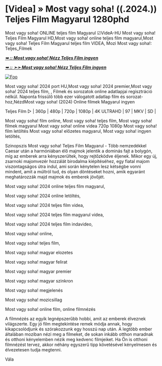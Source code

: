 # [Videa] » Most vagy soha! ((.2024.)) Teljes Film Magyarul 1280phd

Most vagy soha! ONLINE teljes film Magyarul ☑VideA-HU Most vagy soha! Teljes Film Magyarul HD,Most vagy soha! online teljes film magyarul,Most vagy soha! Teljes Film Magyarul teljes film VIDEA, Mozi Most vagy soha!: Teljes_Filmek

<b><i> <a href="http://dmov.fun/hu/movie/984195/now-or-never-gitmaxx" rel="nofollow">➥ :: Most vagy soha! Nézz Teljes Film ingyen</a></b></i>

<b><i> <a href="http://dmov.fun/hu/movie/984195/now-or-never-gitmaxx" rel="nofollow">➥ :: ➣➣ Most vagy soha! Nézz Teljes Film ingyen</a></b></i>

<a href="http://dmov.fun/hu/movie/984195/now-or-never-gitmaxx" rel="nofollow"><img src="https://camo.githubusercontent.com/917e6ed5c302499242165dcc02bdbce85c075fd21b35918eb9c0b771855261b8/68747470733a2f2f7374617469632e7769787374617469632e636f6d2f6d656469612f6232343966395f61646163386637306662336634356238383639313639366337376465313866337e6d76322e676966" alt="Foo" style="max-width: 100%;"></a>

Most vagy soha! 2024 port HU,Most vagy soha! 2024 premier,Most vagy soha! 2024 teljes film, , Filmek és sorozatok online adatlapjai regisztráció nélkül. Naponta frissülő több ezer válogatott adatlap film és sorozat-hoz,NézdMost vagy soha! (2024) Online filmek Magyarul ingyen

Teljes Film ▷ | 360p | 480p | 720p | 1080p | 4K ULTRAHD | 97 | MKV | SD |

Most vagy soha! film online, Most vagy soha! teljes film, Most vagy soha! filmek magyarul Most vagy soha! online videa 720p 1080p Most vagy soha! film letöltés Most vagy soha! előzetes magyarul, Most vagy soha! ingyen letöltés,

Szinopszis Most vagy soha! Teljes Film Magyarul - Több nemzedékkel Caesar után a harmóniában élő majmok jelentik a dominás fajt a bolygón, míg az emberek arra kényszerültek, hogy rejtőzködve éljenek. Mikor egy új, zsarnoki majomvezér hozzálát birodalma kiépítéséhez, egy fiatal majom viszontagságos útra indul, ami során kénytelen lesz kétségbe vonni mindent, amit a múltról tud, és olyan döntéseket hozni, amik egyaránt meghatározzák majd majmok és emberek jövőjét.

Most vagy soha! 2024 online teljes film magyarul,

Most vagy soha! 2024 online letöltés,

Most vagy soha! 2024 teljes film videa,

Most vagy soha! 2024 teljes film magyarul videa,

Most vagy soha! 2024 teljes film indavideo,

Most vagy soha! online,

Most vagy soha! teljes film,

Most vagy soha! magyar elozetes

Most vagy soha! magyar felirat

Most vagy soha! magyar premier

Most vagy soha! magyar szinkron

Most vagy soha! megjelenés

Most vagy soha! mozicsillag

Most vagy soha! online film, online filmnézés

A filmnézés az egyik legnépszerűbb hobbi, amit az emberek élveznek világszerte. Egy jó film megtekintése remek módja annak, hogy kikapcsolódjunk és szórakozzunk egy hosszú nap után. A legtöbb ember általában moziban nézi meg a filmeket, de sokan inkább otthon maradnak és otthoni kényelemben nézik meg kedvenc filmjeiket. Ha Ön is otthoni filmnézést tervez, akkor néhány egyszerű tipp követésével kényelmesen és élvezetesen tudja megtenni.

Vála

